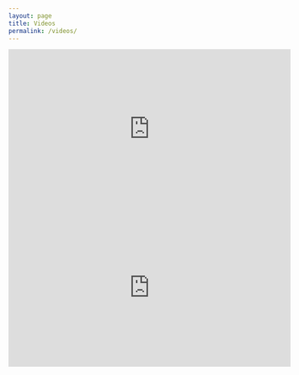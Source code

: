 ```yaml
---
layout: page
title: Videos
permalink: /videos/
---
```


<iframe width="560" height="315" src="https://www.youtube.com/embed/MfHQuWe_9dU" title="YouTube video player" frameborder="0" allow="accelerometer; autoplay; clipboard-write; encrypted-media; gyroscope; picture-in-picture" allowfullscreen></iframe>

<iframe width="560" height="315" src="https://www.youtube.com/embed/sWlu2ses2Uo" title="YouTube video player" frameborder="0" allow="accelerometer; autoplay; clipboard-write; encrypted-media; gyroscope; picture-in-picture" allowfullscreen></iframe>
